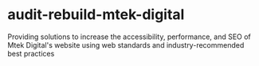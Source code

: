 # audit-rebuild-mtek-digital
Providing solutions to increase the accessibility, performance, and SEO of Mtek Digital's website using web standards and industry-recommended best practices
